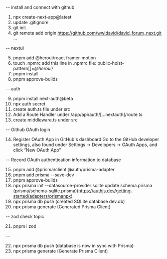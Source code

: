 -- install and connect with github

1. npx create-next-app@latest
2. update .gitignore
3. git init
4. git remote add origin https://github.com/wwldavid/david_forum_next.git
   ...

-- nextui

5. pnpm add @heroui/react framer-motion
6. touch .npmrc
   add this line in .npmrc file: public-hoist-pattern[]=_@heroui/_
7. pnpm install
8. pnpm approve-builds

-- auth

9. pnpm install next-auth@beta
10. npx auth secret
11. create auth.ts file under src
12. Add a Route Handler under /app/api/auth/[...nextauth]/route.ts
13. create middleware.ts under src

-- Github OAuth login

14. Register OAuth App in GitHub's dashboard
    Go to the GitHub developer settings, also found under Settings → Developers → OAuth Apps, and click “New OAuth App”

-- Record OAuth authentication information to database

15. pnpm add @prisma/client @auth/prisma-adapter
16. pnpm add prisma --save-dev
17. pnpm approve-builds
18. npx prisma init --datasource-provider sqlite
    update schema.prisma (prisma/schema-sqlite.prisma)(https://authjs.dev/getting-started/adapters/prismanpx)
19. npx prisma db push (created SQLite database dev.db)
20. npx prisma generate (Generated Prisma Client)

-- zod check topic

21. pnpm i zod

--

22. npx prisma db push (database is now in sync with Prisma)
23. npx prisma generate (Generate Prisma Client)
